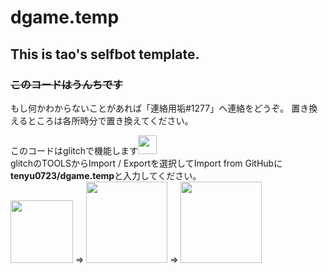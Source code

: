# dgame.temp

## This is tao's selfbot template.

### ~~このコードはうんちです~~

もし何かわからないことがあれば「連絡用垢#1277」へ連絡をどうぞ。
置き換えるところは各所時分で置き換えてください。

このコードはglitchで機能します<img src="https://logos-world.net/wp-content/uploads/2021/03/Glitch-Logo-2018-present.png" width="30"><br>
glitchのTOOLSからImport / Exportを選択してImport from GitHubに**tenyu0723/dgame.temp**と入力してください。<br><img src="https://media.discordapp.net/attachments/945460852356706326/955977942528299068/Screenshot_2022-03-23_08.54.15.png" width="100"> => <img src="https://media.discordapp.net/attachments/945460852356706326/955978790973112331/Screenshot_2022-03-23_08.58.17.png" width="130"> => <img src="https://media.discordapp.net/attachments/945460852356706326/955979153847513148/Screenshot_2022-03-23_08.59.45.png" width="130">
